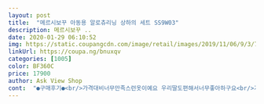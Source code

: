 ```yaml
---
layout: post 
title:  "메르시보꾸 아동용 알로츄리닝 상하의 세트 SS9W03" 
description: 메르시보꾸 ..
date: 2020-01-29 06:10:52 
img: https://static.coupangcdn.com/image/retail/images/2019/11/06/9/3/7c570618-114c-415b-9741-22362af6748d.jpg 
linkUrl: https://coupa.ng/bnuxqv 
categories: [1005] 
color: BF360C 
price: 17900 
author: Ask View Shop 
cont:  "●구매후기●<br/>가격대비너무만족스런옷이예요 우리딸도편해서너무좋아하구요<br/>가끔은 소수의 후기도 참고해주세요.<br/><br/>그냥 시골 몸빼바지에 허수아비 원피에요.<br/><br/>남매룩으로 화이트 옐로우 두가지 샀는데 정말 뽀대안나요ㅠㅠ<br/>다른색  옷들도 더 만들어주심 좋겠어요^^겨울 동안 잘 입고 있네요~<br/>다수가 맞겠지하고 한 사이즈씩 크게 주문했는데 망했어요.<br/><br/>등원복으로딱인듯!<br/>따뜻하고너무귀여워요~<br/>딸랑구 신체조건은<br/>보통 작게 나오는 브랜드는120 입고<br/>상의는 팔 접어 타이즈랑 코디하면 이쁘구요.<br/><br/>세탁시 약간의  물빠짐 있으나 색깔옷은 거의 그렇죠.<br/>.<br/><br/>엄마취향저격 퍼플~^^다른색 구매할려고 했는데,다행히 퍼플이 남아서 구매했네요~넘 맘에 드네요~아가들 꼭 끼는 옷 안좋아하는데 넉넉한 품에 좋은데 바지가 좀 짤뚱해요~^^그래도 긴 양말 신기거나,쫄바지 입혀 입으면 더 이쁠듯 해요~바느질도 꼼꼼하고, 뒷태가 넘넘 귀엽고 이쁘네요^^<br/>옷은 좋은데 사이즈 미쓰로 애들이 입으면 안이뻐요ㅠㅠ<br/>이 옷은 많이 크게 나온게 맞는거 같습니다!!!<br/>이너로 받쳐입을 흰티는 130사이즈로 일부로<br/>이너티가 하나도 안보여요ㅠㅠ<br/>이런 옷은 정사이즈가 이쁜거 아시죠.<br/><br/>저처럼 다수의 후기로 낭패보지 마시고ㅎㅎㅎ;;;;<br/>정사이즈 사세요.<br/><br/>정사이즈로 나오는 브랜드는 110 입어요.<br/><br/>제품은 참 좋네요 폭삭하니 부드럽고ㅋㅋㅋ<br/>충분이 크게 나왔어요.<br/> 표기대로 정사이즈 추천드립니다.<br/><br/>키 99.<br/>8cm(반올림100) 몸무게 17.<br/>6kg 입니다.<br/><br/>팔도 길고 다리고 길고.<br/>.<br/><br/>하의는 세트로 입고 접어서 코디하면 없어보여요ㅠㅠ<br/>후기 한 엄마 빼고 대부분 작게 나왔다하길래<br/>훨씬 더 크게 샀는데<br/>" 
---
```

